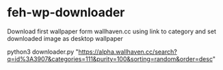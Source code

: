 # feh-wp-downloader
Download first wallpaper form wallhaven.cc using link to category and set downloaded image as desktop wallpaper

python3 downloader.py "https://alpha.wallhaven.cc/search?q=id%3A3907&categories=111&purity=100&sorting=random&order=desc"
